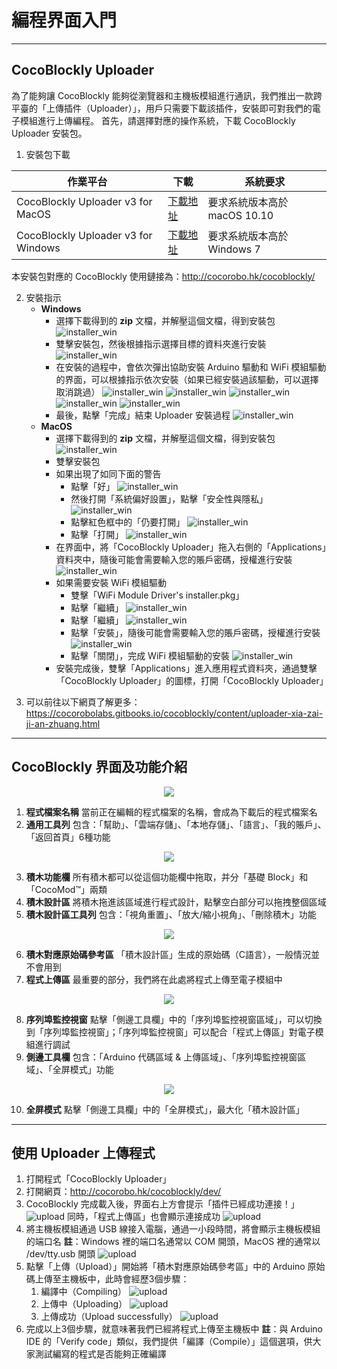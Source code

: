 # 編程界面入門

---

## CocoBlockly Uploader
為了能夠讓 CocoBlockly 能夠從瀏覽器和主機板模組進行通訊，我們推出一款跨平臺的「上傳插件（Uploader）」，用戶只需要下載該插件，安裝即可對我們的電子模組進行上傳編程。
首先，請選擇對應的操作系統，下載 CocoBlockly Uploader 安裝包。

1. 安裝包下載

| 作業平台                            | 下載     | 系統要求                   |
| ----------------------------------- | -------- | -------------------------- |
| CocoBlockly Uploader v3 for MacOS   | [下載地址](https://api.cocorobo.hk/releases/uploaderv2/download/mac) | 要求系統版本高於 macOS 10.10     |
| CocoBlockly Uploader v3 for Windows | [下載地址](https://api.cocorobo.hk/releases/uploaderv2/download/windows) | 要求系統版本高於 Windows 7 |

本安裝包對應的 CocoBlockly 使用鏈接為：http://cocorobo.hk/cocoblockly/
<!-- pagebreak -->
2. 安裝指示
    - **Windows**
        - 選擇下載得到的 **zip** 文檔，并解壓這個文檔，得到安裝包
        ![installer_win](../media/installer_win_1.png)
        - 雙擊安裝包，然後根據指示選擇目標的資料夾進行安裝
        ![installer_win](../media/installer_win_2.png)
        - 在安裝的過程中，會依次彈出協助安裝 Arduino 驅動和 WiFi 模組驅動的界面，可以根據指示依次安裝（如果已經安裝過該驅動，可以選擇取消跳過）
        ![installer_win](../media/installer_win_3.png)
        ![installer_win](../media/installer_win_4.png)
        ![installer_win](../media/installer_win_5.png)
        ![installer_win](../media/installer_win_6.png)
        ![installer_win](../media/installer_win_7.png)
        - 最後，點擊「完成」結束 Uploader 安裝過程
        ![installer_win](../media/installer_win_8.png)
    - **MacOS**
        - 選擇下載得到的 **zip** 文檔，并解壓這個文檔，得到安裝包
        ![installer_win](../media/installer_mac_1.png)
        - 雙擊安裝包
        - 如果出現了如同下面的警告
            - 點擊「好」
            ![installer_win](../media/installer_mac_2.png)
            - 然後打開「系統偏好設置」，點擊「安全性與隱私」
            ![installer_win](../media/installer_mac_3.png)
            - 點擊紅色框中的「仍要打開」
            ![installer_win](../media/installer_mac_4.png)
            - 點擊「打開」
            ![installer_win](../media/installer_mac_5.png)
        - 在界面中，將「CocoBlockly Uploader」拖入右側的「Applications」資料夾中，隨後可能會需要輸入您的賬戶密碼，授權進行安裝
        ![installer_win](../media/installer_mac_6.png)
        - 如果需要安裝 WiFi 模組驅動
            - 雙擊「WiFi Module Driver's installer.pkg」
            - 點擊「繼續」
            ![installer_win](../media/installer_mac_7.png)
            - 點擊「繼續」
            ![installer_win](../media/installer_mac_8.png)
            - 點擊「安裝」，隨後可能會需要輸入您的賬戶密碼，授權進行安裝
            ![installer_win](../media/installer_mac_9.png)
            - 點擊「關閉」，完成 WiFi 模組驅動的安裝
            ![installer_win](../media/installer_mac_10.png)
        - 安裝完成後，雙擊「Applications」進入應用程式資料夾，通過雙擊「CocoBlockly Uploader」的圖標，打開「CocoBlockly Uploader」
<!-- pagebreak -->
3. 可以前往以下網頁了解更多：
https://cocorobolabs.gitbooks.io/cocoblockly/content/uploader-xia-zai-ji-an-zhuang.html

---

## CocoBlockly 界面及功能介紹
<div align="center">
    <img src="../media/info1.png">
</div>

1. **程式檔案名稱**
當前正在編輯的程式檔案的名稱，會成為下載后的程式檔案名
2. **通用工具列**
包含：「幫助」、「雲端存儲」、「本地存儲」、「語言」、「我的賬戶」、「返回首頁」6種功能
<div align="center">
    <img src="../media/info2.png">
</div>

3. **積木功能欄**
所有積木都可以從這個功能欄中拖取，并分「基礎 Block」和「CocoMod™」兩類
4. **積木設計區**
將積木拖進該區域進行程式設計，點擊空白部分可以拖拽整個區域
5. **積木設計區工具列**
包含：「視角重置」、「放大/縮小視角」、「刪除積木」功能
<div align="center">
    <img src="../media/info3.png">
</div>

6. **積木對應原始碼參考區**
「積木設計區」生成的原始碼（C語言），一般情況並不會用到
7. **程式上傳區**
最重要的部分，我們將在此處將程式上傳至電子模組中
<div align="center">
    <img src="../media/info4.png">
</div>

8. **序列埠監控視窗**
點擊「側邊工具欄」中的「序列埠監控視窗區域」，可以切換到「序列埠監控視窗」；「序列埠監控視窗」可以配合「程式上傳區」對電子模組進行調試
9. **側邊工具欄**
包含：「Arduino 代碼區域 & 上傳區域」、「序列埠監控視窗區域」、「全屏模式」功能
<div align="center">
    <img src="../media/info5.png">
</div>

10.  **全屏模式**
點擊「側邊工具欄」中的「全屏模式」，最大化「積木設計區」

---

## 使用 Uploader 上傳程式
1. 打開程式「CocoBlockly Uploader」
2. 打開網頁：http://cocorobo.hk/cocoblockly/dev/
3. CocoBlockly 完成載入後，界面右上方會提示「插件已經成功連接！」
   ![upload](../media/intro_upload_1.png)
   同時，「程式上傳區」也會顯示連接成功
   ![upload](../media/intro_upload_2.png)
4. 將主機板模組通過 USB 線接入電腦，通過一小段時間，將會顯示主機板模組的端口名
   **註**：Windows 裡的端口名通常以 COM 開頭，MacOS 裡的通常以 /dev/tty.usb 開頭
   ![upload](../media/intro_upload_3.png)
5. 點擊「上傳（Upload）」開始將「積木對應原始碼參考區」中的 Arduino 原始碼上傳至主機板中，此時會經歷3個步驟：
    1. 編譯中（Compiling）
    ![upload](../media/intro_upload_4.png)
    2. 上傳中（Uploading）
    ![upload](../media/intro_upload_5.png)
    3. 上傳成功（Upload successfully）
    ![upload](../media/intro_upload_6.png)
6. 完成以上3個步驟，就意味著我們已經將程式上傳至主機板中
   **註**：與 Arduino IDE 的「Verify code」類似，我們提供「編譯（Compile）」這個選項，供大家測試編寫的程式是否能夠正確編譯
